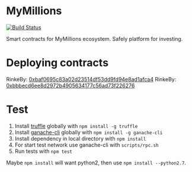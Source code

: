 # MyMillions

[![Build Status](https://travis-ci.org/MyMillionsETH/MyMillionsETH.svg)](https://travis-ci.org/MyMillionsETH/MyMillionsETH)

Smart contracts for MyMillions ecosystem.
Safely platform for investing.

# Deploying contracts

RinkeBy: [0xbaf0695c83a02d23514df53dd9fd94e8ad1afca4](https://rinkeby.etherscan.io/address/0xbaf0695c83a02d23514df53dd9fd94e8ad1afca4)
RinkeBy: [0xbbbecd6ee8d2972b4905634177c56ad73f226276](https://rinkeby.etherscan.io/address/0xbbbecd6ee8d2972b4905634177c56ad73f226276)

# Test
1. Install [truffle](http://truffleframework.com) globally with `npm install -g truffle`
2. Install [ganache-cli](https://github.com/trufflesuite/ganache-cli) globally with `npm install -g ganache-cli`
3. Install dependency in local directory with `npm install`
4. For start test network use ganache-cli with `scripts/rpc.sh`
5. Run tests with `npm test`

Maybe `npm install` will want python2, then use `npm install --python2.7`.
